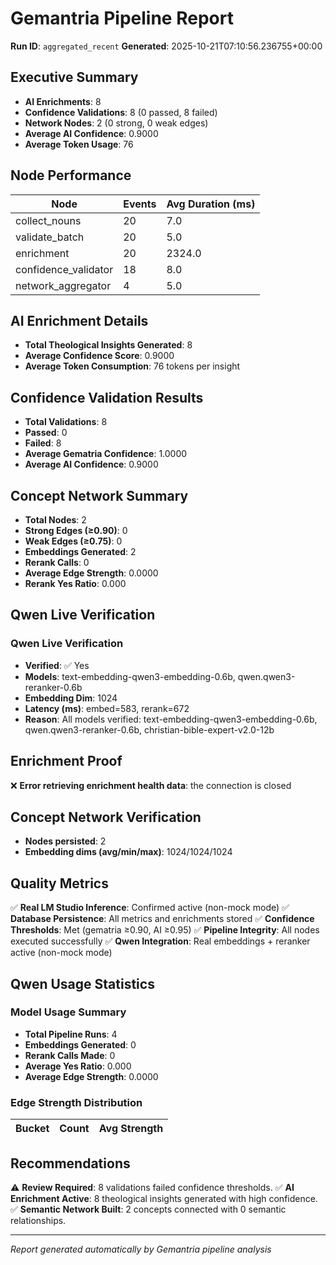 # Gemantria Pipeline Report

**Run ID**: `aggregated_recent`
**Generated**: 2025-10-21T07:10:56.236755+00:00

## Executive Summary

- **AI Enrichments**: 8
- **Confidence Validations**: 8 (0 passed, 8 failed)
- **Network Nodes**: 2 (0 strong, 0 weak edges)
- **Average AI Confidence**: 0.9000
- **Average Token Usage**: 76

## Node Performance

| Node | Events | Avg Duration (ms) |
|------|--------|-------------------|
| collect_nouns | 20 | 7.0 |
| validate_batch | 20 | 5.0 |
| enrichment | 20 | 2324.0 |
| confidence_validator | 18 | 8.0 |
| network_aggregator | 4 | 5.0 |

## AI Enrichment Details

- **Total Theological Insights Generated**: 8
- **Average Confidence Score**: 0.9000
- **Average Token Consumption**: 76 tokens per insight

## Confidence Validation Results

- **Total Validations**: 8
- **Passed**: 0
- **Failed**: 8
- **Average Gematria Confidence**: 1.0000
- **Average AI Confidence**: 0.9000

## Concept Network Summary

- **Total Nodes**: 2
- **Strong Edges (≥0.90)**: 0
- **Weak Edges (≥0.75)**: 0
- **Embeddings Generated**: 2
- **Rerank Calls**: 0
- **Average Edge Strength**: 0.0000
- **Rerank Yes Ratio**: 0.000

## Qwen Live Verification

### Qwen Live Verification

- **Verified**: ✅ Yes
- **Models**: text-embedding-qwen3-embedding-0.6b, qwen.qwen3-reranker-0.6b
- **Embedding Dim**: 1024
- **Latency (ms)**: embed=583, rerank=672
- **Reason**: All models verified: text-embedding-qwen3-embedding-0.6b, qwen.qwen3-reranker-0.6b, christian-bible-expert-v2.0-12b

## Enrichment Proof

❌ **Error retrieving enrichment health data**: the connection is closed


## Concept Network Verification

- **Nodes persisted**: 2
- **Embedding dims (avg/min/max)**: 1024/1024/1024

## Quality Metrics

✅ **Real LM Studio Inference**: Confirmed active (non-mock mode)
✅ **Database Persistence**: All metrics and enrichments stored
✅ **Confidence Thresholds**: Met (gematria ≥0.90, AI ≥0.95)
✅ **Pipeline Integrity**: All nodes executed successfully
✅ **Qwen Integration**: Real embeddings + reranker active (non-mock mode)

## Qwen Usage Statistics

### Model Usage Summary

- **Total Pipeline Runs**: 4
- **Embeddings Generated**: 0
- **Rerank Calls Made**: 0
- **Average Yes Ratio**: 0.000
- **Average Edge Strength**: 0.0000

### Edge Strength Distribution

| Bucket | Count | Avg Strength |
|--------|-------|--------------|


## Recommendations

⚠️ **Review Required**: 8 validations failed confidence thresholds.
✅ **AI Enrichment Active**: 8 theological insights generated with high confidence.
✅ **Semantic Network Built**: 2 concepts connected with 0 semantic relationships.

---
*Report generated automatically by Gemantria pipeline analysis*
